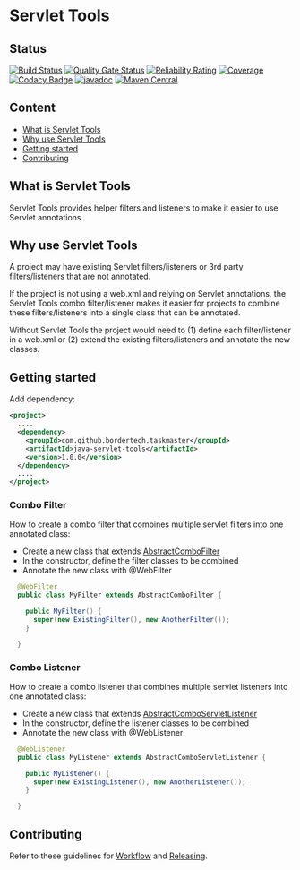 # Servlet Tools

## Status

[![Build Status](https://github.com/BorderTech/java-servlet-tools/actions/workflows/github-actions-build.yml/badge.svg)](https://github.com/BorderTech/java-servlet-tools/actions/workflows/github-actions-build.yml)
[![Quality Gate Status](https://sonarcloud.io/api/project_badges/measure?project=BorderTech_java-servlet-tools&metric=alert_status)](https://sonarcloud.io/summary/new_code?id=BorderTech_java-servlet-tools)
[![Reliability Rating](https://sonarcloud.io/api/project_badges/measure?project=BorderTech_java-servlet-tools&metric=reliability_rating)](https://sonarcloud.io/summary/new_code?id=BorderTech_java-servlet-tools)
[![Coverage](https://sonarcloud.io/api/project_badges/measure?project=BorderTech_java-servlet-tools&metric=coverage)](https://sonarcloud.io/summary/new_code?id=BorderTech_java-servlet-tools)
[![Codacy Badge](https://app.codacy.com/project/badge/Grade/48168a42dc6947f7a57c74a250b51ce3)](https://www.codacy.com/gh/BorderTech/java-servlet-tools/dashboard?utm_source=github.com&amp;utm_medium=referral&amp;utm_content=BorderTech/java-servlet-tools&amp;utm_campaign=Badge_Grade)
[![javadoc](https://javadoc.io/badge2/com.github.bordertech.taskmaster/java-servlet-tools/javadoc.svg)](https://javadoc.io/doc/com.github.bordertech.taskmaster/java-servlet-tools)
[![Maven Central](https://img.shields.io/maven-central/v/com.github.bordertech.taskmaster/java-servlet-tools.svg?label=Maven%20Central)](https://search.maven.org/search?q=g:%22com.github.bordertech.taskmaster%22%20AND%20a:%22java-servlet-tools%22)

## Content

  - [What is Servlet Tools](#what-is-servlet-tools)
  - [Why use Servlet Tools](#why-use-servlet-tools)
  - [Getting started](#getting-started)
  - [Contributing](#contributing)

## What is Servlet Tools

Servlet Tools provides helper filters and listeners to make it easier to use Servlet annotations.

## Why use Servlet Tools

A project may have existing Servlet filters/listeners or 3rd party filters/listeners that are not annotated.

If the project is not using a web.xml and relying on Servlet annotations, the Servlet Tools combo filter/listener makes it easier for projects to combine these filters/listeners into a single class that can be annotated.

Without Servlet Tools the project would need to (1) define each filter/listener in a web.xml or (2) extend the existing filters/listeners and annotate the new classes.

## Getting started

Add dependency:

``` xml
<project>
  ....
  <dependency>
    <groupId>com.github.bordertech.taskmaster</groupId>
    <artifactId>java-servlet-tools</artifactId>
    <version>1.0.0</version>
  </dependency>
  ....
</project>
```

### Combo Filter

How to create a combo filter that combines multiple servlet filters into one annotated class:
  - Create a new class that extends [AbstractComboFilter](https://github.com/BorderTech/java-servlet-tools/blob/main/src/main/java/com/github/bordertech/taskmaster/servlet/combo/AbstractComboFilter.java)
  - In the constructor, define the filter classes to be combined
  - Annotate the new class with @WebFilter

``` java
  @WebFilter
  public class MyFilter extends AbstractComboFilter {

    public MyFilter() {
      super(new ExistingFilter(), new AnotherFilter());
    }

  }
```

### Combo Listener

How to create a combo listener that combines multiple servlet listeners into one annotated class:
  - Create a new class that extends [AbstractComboServletListener](https://github.com/BorderTech/java-servlet-tools/blob/main/src/main/java/com/github/bordertech/taskmaster/servlet/combo/AbstractComboServletListener.java)
  - In the constructor, define the listener classes to be combined
  - Annotate the new class with @WebListener

``` java
  @WebListener
  public class MyListener extends AbstractComboServletListener {

    public MyListener() {
      super(new ExistingListener(), new AnotherListener());
    }

  }
```

## Contributing

Refer to these guidelines for [Workflow](https://github.com/BorderTech/java-common/wiki/Workflow) and [Releasing](https://github.com/BorderTech/java-common/wiki/Releasing).
